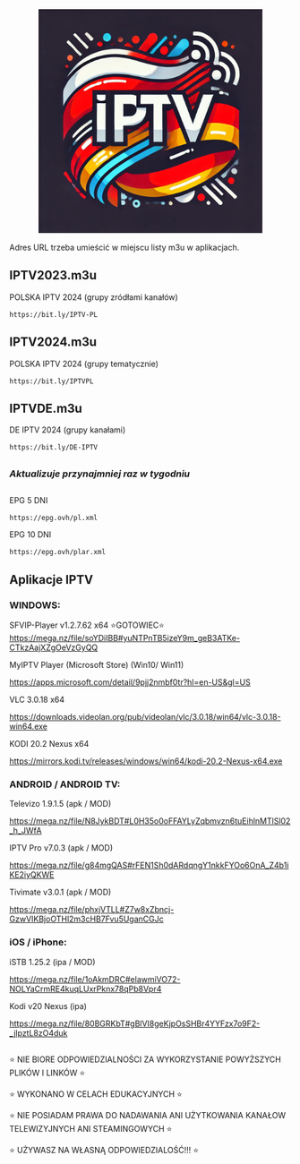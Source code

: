 <div align="center">
  <img src="IPTVPLDE2024LogoYinYang.png" alt="Logo" width="400" height="400" />
</div>

Adres URL trzeba umieścić w miejscu listy m3u w aplikacjach.

## IPTV2023.m3u

POLSKA IPTV 2024 (grupy zródłami kanałów)
```
https://bit.ly/IPTV-PL
```


## IPTV2024.m3u

POLSKA IPTV 2024 (grupy tematycznie)
```
https://bit.ly/IPTVPL
```


## IPTVDE.m3u

DE IPTV 2024 (grupy kanałami)
```
https://bit.ly/DE-IPTV
```
##

### *Aktualizuje przynajmniej raz w tygodniu*

##

EPG 5 DNI
```
https://epg.ovh/pl.xml
```
EPG 10 DNI
```
https://epg.ovh/plar.xml
```


## **Aplikacje IPTV**

### WINDOWS:

SFVIP-Player v1.2.7.62 x64
:star:GOTOWIEC:star:
https://mega.nz/file/soYDiIBB#yuNTPnTB5izeY9m_geB3ATKe-CTkzAajXZgOeVzGyQQ


MyIPTV Player (Microsoft Store) (Win10/ Win11)

https://apps.microsoft.com/detail/9pjj2nmbf0tr?hl=en-US&gl=US


VLC 3.0.18 x64

https://downloads.videolan.org/pub/videolan/vlc/3.0.18/win64/vlc-3.0.18-win64.exe


KODI 20.2 Nexus x64

https://mirrors.kodi.tv/releases/windows/win64/kodi-20.2-Nexus-x64.exe


### ANDROID / ANDROID TV:

Televizo 1.9.1.5 (apk / MOD)

https://mega.nz/file/N8JykBDT#L0H35o0oFFAYLyZqbmvzn6tuEihlnMTlSl02_h_JWfA


IPTV Pro v7.0.3 (apk / MOD)

https://mega.nz/file/g84mgQAS#rFEN1Sh0dARdqngY1nkkFYOo6OnA_Z4b1iKE2iyQKWE


Tivimate v3.0.1 (apk / MOD)

https://mega.nz/file/phxjVTLL#Z7w8xZbncj-GzwVIKBjoOTHl2m3cHB7Fvu5UganCGJc



### iOS / iPhone:

iSTB 1.25.2 (ipa / MOD)

https://mega.nz/file/1oAkmDRC#elawmiVO72-NOLYaCrmRE4kuqLUxrPknx78qPb8Vpr4


Kodi v20 Nexus (ipa)

https://mega.nz/file/80BGRKbT#gBlVI8geKjpOsSHBr4YYFzx7o9F2-_jlpztL8zO4duk


##

:star: NIE BIORE ODPOWIEDZIALNOŚCI ZA WYKORZYSTANIE POWYŻSZYCH PLIKÓW I LINKÓW :star:

:star: WYKONANO W CELACH EDUKACYJNYCH :star:

:star: NIE POSIADAM PRAWA DO NADAWANIA ANI UŻYTKOWANIA KANAŁOW TELEWIZYJNYCH ANI STEAMINGOWYCH :star:

:star: UŻYWASZ NA WŁASNĄ ODPOWIEDZIALOŚĆ!!! :star:
